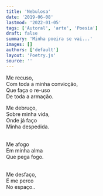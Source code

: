 ```yaml
---
title: 'Nebulosa'
date: '2019-06-08'
lastmod: '2022-01-05'
tags: ['Autoral', 'arte', 'Poesia']
draft: false
summary: 'Minha poeira se vai...'
images: []
authors: ['default']
layout: 'Poetry.js'
source: ''
---
```


Me recuso, <br />
Com toda a minha convicção, <br />
Que faça o re-uso <br />
De toda a armação.
<br /> 


Me debruço, <br />
Sobre minha vida, <br />
Onde já faço <br />
Minha despedida.<br />
<br /> 


Me afogo <br />
Em minha alma <br />
Que pega fogo.<br />
<br /> 


Me desfaço, <br />
E me perco <br />
No espaço..
